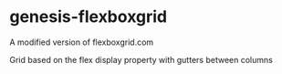 # genesis-flexboxgrid
A modified version of flexboxgrid.com

Grid based on the flex display property with gutters between columns
